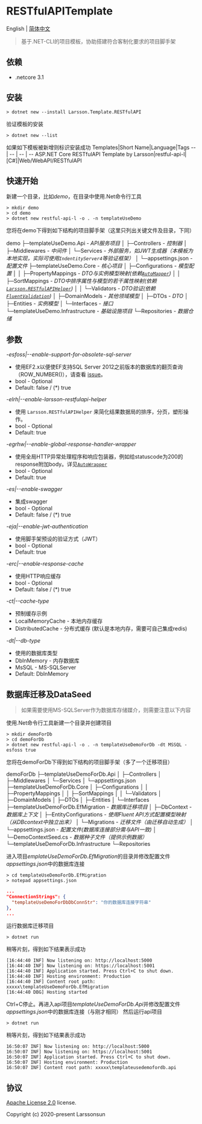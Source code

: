 # RESTfulAPITemplate
English | [简体中文](./README-zh.md)
> 基于.NET-CLI的项目模板，协助搭建符合客制化要求的项目脚手架
## 依赖
* .netcore 3.1

## 安装
```
> dotnet new --install Larsson.Template.RESTfulAPI
```
验证模板的安装
```
> dotnet new --list
```
如果如下模板被新增则标识安装成功
Templates|Short Name|Language|Tags
-- | -- | -- | --
ASP.NET Core RESTfulAPI Template by Larsson|restful-api-l|[C#]|Web/WebAPI/RESTfulAPI
## 快速开始
新建一个目录，比如*demo*，在目录中使用.Net命令行工具
```
> mkdir demo
> cd demo
> dotnet new restful-api-l -o . -n templateUseDemo
```
您将在demo下得到如下结构的项目脚手架（这里只列出关键文件及目录，下同）

demo
├─templateUseDemo.Api - *API服务项目*
│  ├─Controllers - *控制器*
│  ├─Middlewares - *中间件*
│  └─Services - *外部服务，如JWT生成器（本模板为本地实现，实际可使用`IndentityServer4`等验证框架）*
│  └─appsettings.json - *配置文件*
├─templateUseDemo.Core - *核心项目*
│  ├─Configurations - *模型配置*
│  │  ├─PropertyMappings - *DTO与实例模型映射(依赖[`AutoMapper`](https://automapper.org/))*
│  │  ├─SortMappings - *DTO中排序属性与模型的若干属性映射(依赖[`Larsson.RESTfulAPIHelper`](https://github.com/larssonsun/Larsson.RESTfulAPIHelper))*
│  │  └─Validators - *DTO验证(依赖[`FluentValidation`](https://fluentvalidation.net/))*
│  ├─DomainModels - *其他领域模型*
│  ├─DTOs - *DTO*
│  ├─Entities - *实例模型*
│  └─Interfaces - *接口*
└─templateUseDemo.Infrastructure - *基础设施项目*
    └─Repositories - *数据仓储*

## 参数
*-esfoss|--enable-support-for-obsolete-sql-server*
* 使用EF2.x以便使EF支持SQL Server 2012之前版本的数据库的翻页查询（ROW_NUMBER()），请查看 [issue](https://github.com/dotnet/efcore/issues/13959)。
* bool - Optional
* Default: false / (*) true

*-elrh|--enable-larsson-restfulapi-helper*
* 使用 `Larsson.RESTfulAPIHelper` 来简化结果数据局的排序，分页，塑形操作。
* bool - Optional
* Default: true

*-egrhw|--enable-global-response-handler-wrapper*
* 使用全局HTTP异常处理程序和响应包装器，例如给statuscode为200的response附加body。详见[`AutoWrapper`](https://github.com/proudmonkey/AutoWrapper)
* bool - Optional
* Default: true

*-es|--enable-swagger*
* 集成swagger
* bool - Optional
* Default: false / (*) true

*-eja|--enable-jwt-authentication*
* 使用脚手架预设的验证方式（JWT）
* bool - Optional
* Default: true

*-erc|--enable-response-cache*
* 使用HTTP响应缓存
* bool - Optional
* Default: false / (*) true

*-ct|--cache-type*
* 预制缓存示例
* LocalMemoryCache    - 本地内存缓存
* DistributedCache    - 分布式缓存 (默认是本地内存，需要可自己集成redis)

*-dt|--db-type*
* 使用的数据库类型
* DbInMemory    - 内存数据库
* MsSQL         - MS-SQLServer
* Default: DbInMemory
## 数据库迁移及DataSeed
> 如果需要使用MS-SQLServer作为数据库存储媒介，则需要注意以下内容

使用.Net命令行工具新建一个目录并创建项目
```
> mkdir demoForDb
> cd demoForDb
> dotnet new restful-api-l -o . -n templateUseDemoForDb -dt MSSQL -esfoss true
```
您将在demoForDb下得到如下结构的项目脚手架（多了一个迁移项目）

demoForDb
├─templateUseDemoForDb.Api
│  ├─Controllers
│  ├─Middlewares
│  └─Services
│  └─appsettings.json
├─templateUseDemoForDb.Core
│  ├─Configurations
│  │  ├─PropertyMappings
│  │  ├─SortMappings
│  │  └─Validators
│  ├─DomainModels
│  ├─DTOs
│  ├─Entities
│  └─Interfaces
├─templateUseDemoForDb.EfMigration - *数据库迁移项目*
│  ├─DbContext - *数据库上下文*
│  ├─EntityConfigurations - *使用Fluent API方式配置模型映射（从DBcontext中独立出来）*
│  └─Migrations - *迁移文件（由迁移自动生成）*
│  └─appsettings.json - *配置文件(数据库连接部分需与API一致)*
│  └─DemoContextSeed.cs - *数据种子文件（提供示例数据）*
└─templateUseDemoForDb.Infrastructure
    └─Repositories

进入项目*emplateUseDemoForDb.EfMigration*的目录并修改配置文件*appsettings.json*中的数据库连接
```
> cd templateUseDemoForDb.EfMigration
> notepad appsettings.json
```
```json
...
"ConnectionStrings": {
  "templateUseDemoForDbDbConnStr": "你的数据库连接字符串"
},
...
```
运行数据库迁移项目
```
> dotnet run
```
稍等片刻，得到如下结果表示成功
```
[16:44:40 INF] Now listening on: http://localhost:5000
[16:44:40 INF] Now listening on: https://localhost:5001
[16:44:40 INF] Application started. Press Ctrl+C to shut down.
[16:44:40 INF] Hosting environment: Production
[16:44:40 INF] Content root path: xxxxx\templateUseDemoForDb.EfMigration
[16:44:40 DBG] Hosting started
```
Ctrl+C停止。再进入api项目*templateUseDemoForDb.Api*并修改配置文件*appsettings.json*中的数据库连接（与刚才相同）
然后运行api项目
```
> dotnet run
```
稍等片刻，得到如下结果表示成功
```
16:50:07 INF] Now listening on: http://localhost:5000
16:50:07 INF] Now listening on: https://localhost:5001
16:50:07 INF] Application started. Press Ctrl+C to shut down.
16:50:07 INF] Hosting environment: Production
16:50:07 INF] Content root path: xxxxx\templateusedemofordb.api
```

## 协议
[Apache License 2.0](https://github.com/larssonsun/RESTfulAPITemplate/blob/master/LICENSE) license.

Copyright (c) 2020-present Larssonsun